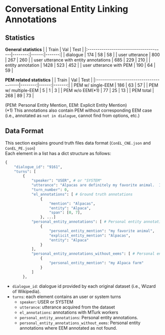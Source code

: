 Conversational Entity Linking Annotations
============================


## Statistics

**General statistics**
|                                        |   Train |   Val |   Test |
|:---------------------------------------|--------:|------:|-------:|
| dialogue                               |     174 |    58 |     58 |
| user utterance                         |     800 |   267 |    260 |
| user utterance with entity annotations |     685 |   229 |    210 |
| entity annotation                      |    1428 |   523 |    452 |
| user utterance with PEM                |     190 |    64 |     59 |

**PEM related statistics**
|                                        |   Train |   Val |   Test |
|:---------------------------------------|--------:|------:|-------:|
| PEM w/ single-EEM                      |     186 |    63 |     57 |
| PEM w/ multiple-EEM                    |       5 |     1 |      3 |
| PEM w/o EEM(*1)                        |      77 |    25 |     13 |
| PEM total                              |     268 |    89 |     73 |

(PEM: Personal Entity Mention, EEM: Explicit Entity Mention)  
(*1) This annotations also contain PEM without corresponding EEM case (i.e., annotated as `not in dialogue`, cannot find from options, etc.)

## Data Format
This section explains ground truth files data format (`ConEL_CNE.json` and `ConEL_PE.json`)\
Each element in a list has a dict structure as follows:

```py
{
    "dialogue_id": "9161",
    "turns": [
        {
            "speaker": "USER", # or "SYSTEM"
            "utterance": "Alpacas are definitely my favorite animal.  I have 10 on my Alpaca farm in Friday harbor island in Washington state.",
            "turn_number": 0,
            "el_annotations": [ # Ground truth annotations
                {
                    "mention": "Alpacas",
                    "entity": "Alpaca",
                    "span": [0, 7],
                }, ...]
            "personal_entity_annotations": [ # Personal entity annotations
                {
                    "personal_entity_mention": "my favorite animal",
                    "explicit_entity_mention": "Alpacas",
                    "entity": "Alpaca"
                }
            ],
            "personal_entity_annotations_without_eems": [ # Personal entity annotations where EEM annotated as not found
                {
                    "personal_entity_mention": "my Alpaca farm"
                }
            ]
        },
```


- `dialogue_id`: dialogue id provided by each original dataset (i.e., Wizard of Wikipedia). 
- `turns`: each element contains an user or system turns
  - `speaker`: USER or SYSTEM
  - `utterance`: utterance acquired from the dataset
  - `el_annotations`: annotations with MTurk workers
  - `personal_entity_annotations`: Personal entity annotations.
  - `personal_entity_annotations_without_eems`: Personal entity annotations where EEM annotated as not found.